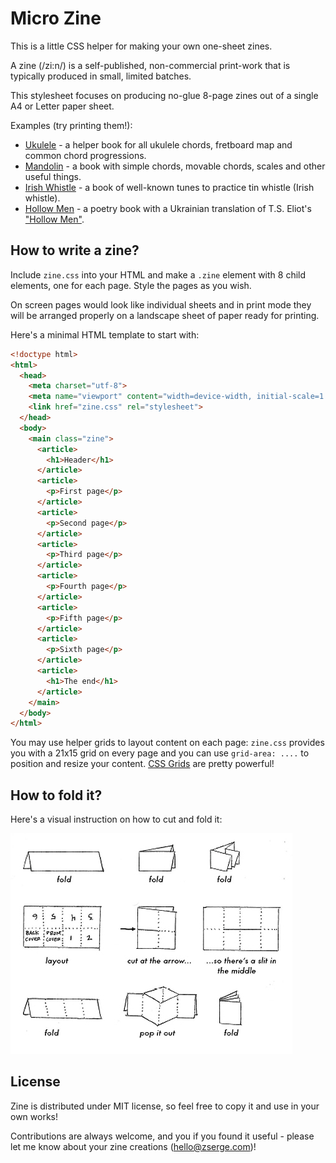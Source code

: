 # Micro Zine

This is a little CSS helper for making your own one-sheet zines. 

A zine (/zi:n/) is a self-published, non-commercial print-work that is typically produced in small, limited batches.

This stylesheet focuses on producing no-glue 8-page zines out of a single A4 or Letter paper sheet.

Examples (try printing them!):

* [Ukulele](https://zserge.com/zine/ukulele/) - a helper book for all ukulele chords, fretboard map and common chord progressions.
* [Mandolin](https://zserge.com/zine/mandolin) - a book with simple chords, movable chords, scales and other useful things.
* [Irish Whistle](https://zserge.com/zine/tinwhistle) - a book of well-known tunes to practice tin whistle (Irish whistle).
* [Hollow Men](https://zserge.com/zine/hollow-men/) - a poetry book with a Ukrainian translation of T.S. Eliot's ["Hollow Men"](https://allpoetry.com/the-hollow-men).

## How to write a zine?

Include `zine.css` into your HTML and make a `.zine` element with 8 child elements, one for each page. Style the pages as you wish. 

On screen pages would look like individual sheets and in print mode they will be arranged properly on a landscape sheet of paper ready for printing.

Here's a minimal HTML template to start with:

```html
<!doctype html>
<html>
  <head>
    <meta charset="utf-8">
    <meta name="viewport" content="width=device-width, initial-scale=1.0">
    <link href="zine.css" rel="stylesheet">
  </head>
  <body>
    <main class="zine">
      <article>
        <h1>Header</h1>
      </article>
      <article>
        <p>First page</p>
      </article>
      <article>
        <p>Second page</p>
      </article>
      <article>
        <p>Third page</p>
      </article>
      <article>
        <p>Fourth page</p>
      </article>
      <article>
        <p>Fifth page</p>
      </article>
      <article>
        <p>Sixth page</p>
      </article>
      <article>
        <h1>The end</h1>
      </article>
    </main>
  </body>
</html>

```

You may use helper grids to layout content on each page: `zine.css` provides you with a 21x15 grid on every page and you can use `grid-area: ....` to position and resize your content. [CSS Grids](https://css-tricks.com/snippets/css/complete-guide-grid/) are pretty powerful!

## How to fold it?

Here's a visual instruction on how to cut and fold it:

![zine-howto](/zine-howto.png)

## License

Zine is distributed under MIT license, so feel free to copy it and use in your own works!

Contributions are always welcome, and you if you found it useful - please let me know about your zine creations (<hello@zserge.com>)!
